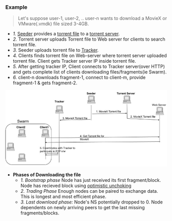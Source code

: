 ### Example
> Let's suppose user-1, user-2, .. user-n wants to download a MovieX or VMware(.vmdk) file sized 3-4GB.

- *1.* [Seeder](Terms.md) provides a [torrent file](Terms.md) to a [torrent server](Terms.md).
- *2.* Torrent server uploads Torrent file to Web server for clients to search torrent file.
- *3.* Seeder uploads torrent file to [Tracker](Terms.md).
- *4.* Clients finds torrent file on Web-server where torrent server uploaded torrent file. Client gets Tracker server IP inside torrent file.
- *5.* After getting tracker IP, Client connects to Tracker server(over HTTP) and gets complete list of clients downloading files/fragments(ie Swarm).
- *6.* client-n downloads fragment-1, connect to client-m, provide fragment-1 & gets fragment-2.

<img src=Bittorrent_Architecture.jpg width=600 />

- **Phases of Downloading the file**
  - *1. Bootstrap phase* Node has just received its first fragment/block. Node has recieved block using [optimistic unchoking](/System-Design/Concepts/Terms)
  - *2. Trading Phase* Enough nodes can be paired to exchange data. This is longest and most efficient phase.
  - *3. Last download phase:* Node's NS potentially dropped to 0. Node dependents on newly arriving peers to get the last missing fragments/blocks.

